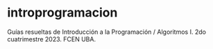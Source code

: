 # introprogramacion
Guías resueltas de Introducción a la Programación  / Algoritmos I. 2do cuatrimestre 2023. FCEN UBA.
